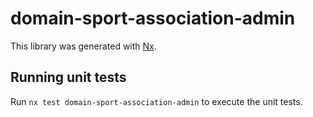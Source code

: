 # domain-sport-association-admin

This library was generated with [Nx](https://nx.dev).

## Running unit tests

Run `nx test domain-sport-association-admin` to execute the unit tests.
